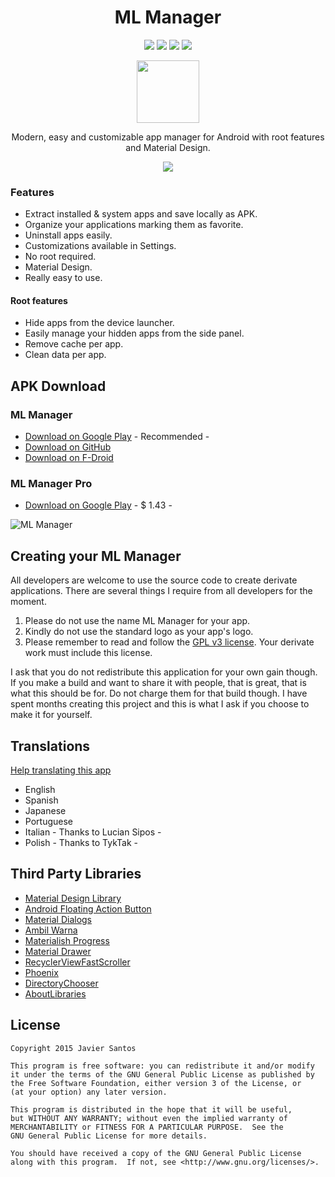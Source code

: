 <h1 align="center">ML Manager</h1>

<p align="center">
  <a target="_blank" href="https://android-arsenal.com/api?level=8"><img src="https://img.shields.io/badge/API-8%2B-orange.svg?style=flat"></a>
  <a target="_blank" href="http://android-arsenal.com/details/3/2003"><img src="https://img.shields.io/badge/Android%20Arsenal-MLManager-blue.svg?style=flat"></a>
  <span class="badge-paypal"><a target="_blank" href="https://www.paypal.me/javiersantos" title="Donate using PayPal"><img src="https://img.shields.io/badge/paypal-donate-yellow.svg" /></a></span>
  <span class="badge-patreon"><a target="_blank" href="http://patreon.com/javiersantos" title="Donate using Patreon"><img src="https://img.shields.io/badge/patreon-donate-yellow.svg" /></a></span>
</p>

<p align="center"><img src="https://github.com/javiersantos/MLManager/blob/master/app/src/main/ic_launcher-web.png" width="100" height="100"></p>
<p align="center">Modern, easy and customizable app manager for Android with root features and Material Design.</p>
<p align="center"><a target="_blank" href="https://play.google.com/store/apps/details?id=com.javiersantos.mlmanager"><img src="http://developer.android.com/images/brand/en_app_rgb_wo_60.png"></a></p>

### Features
* Extract installed & system apps and save locally as APK.
* Organize your applications marking them as favorite.
* Uninstall apps easily.
* Customizations available in Settings.
* No root required.
* Material Design.
* Really easy to use.

#### Root features
* Hide apps from the device launcher.
* Easily manage your hidden apps from the side panel.
* Remove cache per app.
* Clean data per app.

## APK Download
### ML Manager
* [Download on Google Play](https://play.google.com/store/apps/details?id=com.javiersantos.mlmanager) - Recommended -
* [Download on GitHub](https://github.com/javiersantos/MLManager/releases)
* [Download on F-Droid](https://f-droid.org/repository/browse/?fdid=com.javiersantos.mlmanager)

### ML Manager Pro
* [Download on Google Play](https://play.google.com/store/apps/details?id=com.javiersantos.mlmanagerpro) - $ 1.43 -

![ML Manager](https://raw.githubusercontent.com/javiersantos/MLManager/master/Screenshots/header-basic.png)

## Creating your ML Manager
All developers are welcome to use the source code to create derivate applications. There are several things I require from all developers for the moment.

1. Please do not use the name ML Manager for your app.
2. Kindly do not use the standard logo as your app's logo.
3. Please remember to read and follow the [GPL v3 license](https://github.com/javiersantos/MLManager/blob/master/LICENSE). Your derivate work must include this license.

I ask that you do not redistribute this application for your own gain though. If you make a build and want to share it with people, that is great, that is what this should be for. Do not charge them for that build though. I have spent months creating this project and this is what I ask if you choose to make it for yourself.

## Translations
[Help translating this app](https://crowdin.com/project/ml-manager)
* English
* Spanish
* Japanese
* Portuguese
* Italian - Thanks to Lucian Sipos -
* Polish - Thanks to TykTak -

## Third Party Libraries
* [Material Design Library](https://github.com/navasmdc/MaterialDesignLibrary)
* [Android Floating Action Button](https://github.com/futuresimple/android-floating-action-button)
* [Material Dialogs](https://github.com/afollestad/material-dialogs)
* [Ambil Warna](https://github.com/yukuku/ambilwarna)
* [Materialish Progress](https://github.com/pnikosis/materialish-progress)
* [Material Drawer](https://github.com/mikepenz/MaterialDrawer)
* [RecyclerViewFastScroller](https://github.com/danoz73/RecyclerViewFastScroller)
* [Phoenix](https://github.com/Yalantis/Phoenix)
* [DirectoryChooser](https://github.com/passy/Android-DirectoryChooser)
* [AboutLibraries](https://github.com/mikepenz/AboutLibraries)

## License

    Copyright 2015 Javier Santos

    This program is free software: you can redistribute it and/or modify
    it under the terms of the GNU General Public License as published by
    the Free Software Foundation, either version 3 of the License, or
    (at your option) any later version.

    This program is distributed in the hope that it will be useful,
    but WITHOUT ANY WARRANTY; without even the implied warranty of
    MERCHANTABILITY or FITNESS FOR A PARTICULAR PURPOSE.  See the
    GNU General Public License for more details.

    You should have received a copy of the GNU General Public License
    along with this program.  If not, see <http://www.gnu.org/licenses/>.
